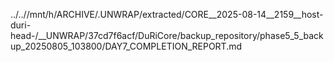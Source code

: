 ../..//mnt/h/ARCHIVE/.UNWRAP/extracted/CORE__2025-08-14__2159__host-duri-head-/__UNWRAP/37cd7f6acf/DuRiCore/backup_repository/phase5_5_backup_20250805_103800/DAY7_COMPLETION_REPORT.md